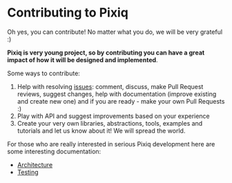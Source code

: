# Contributing to Pixiq

Oh yes, you can contribute! No matter what you do, we will be very grateful :)

**Pixiq is very young project, so by contributing you can have a great impact of how it will be designed and implemented**.

Some ways to contribute:
1. Help with resolving [issues](https://github.com/elgopher/pixiq/issues): comment, discuss, make Pull Request reviews, suggest changes, help with documentation (improve existing and create new one) and if you are ready - make your own Pull Requests :) 
2. Play with API and suggest improvements based on your experience 
3. Create your very own libraries, abstractions, tools, examples and tutorials and let us know about it! We will spread the world.


For those who are really interested in serious Pixiq development here are some interesting documentation:
* [Architecture](docs/architecture.md)
* [Testing](docs/testing.md)

